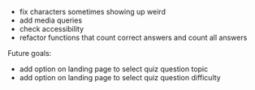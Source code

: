 - fix characters sometimes showing up weird
- add media queries
- check accessibility
- refactor functions that count correct answers and count all answers

Future goals:
- add option on landing page to select quiz question topic
- add option on landing page to select quiz question difficulty